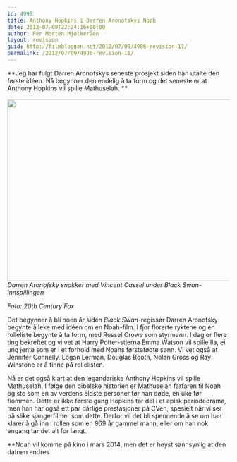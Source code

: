 ```yaml
---
id: 4998
title: Anthony Hopkins i Darren Aronofskys Noah
date: 2012-07-09T22:24:16+00:00
author: Per Morten Mjølkeråen
layout: revision
guid: http://filmbloggen.net/2012/07/09/4986-revision-11/
permalink: /2012/07/09/4986-revision-11/
---
```

**Jeg har fulgt Darren Aronofskys seneste prosjekt siden han utalte den første idéen. Nå begynner den endelig å ta form og det seneste er at Anthony Hopkins vil spille Mathuselah. **  
</strong>  
<a href="http://filmbloggen.net/?attachment_id=4987" rel="attachment wp-att-4987"><img src="http://filmbloggen.net/wp-content/uploads//2012/07/41-620x412.jpg" alt="" width="620" height="412" class="alignnone size-large wp-image-4987" /></a>  
_Darren Aronofsky snakker med Vincent Cassel under Black Swan-innspillingen_

_Foto: 20th Century Fox_

Det begynner å bli noen år siden _Black Swan_-regissør Darren Aronofsky begynte å leke med idéen om en Noah-film. I fjor florerte ryktene og en rolleliste begynte å ta form, med Russel Crowe som styrmann. I dag er flere ting bekreftet og vi vet at Harry Potter-stjerna Emma Watson vil spille Ila, ei ung jente som er i et forhold med Noahs førstefødte sønn. Vi vet også at Jennifer Connelly, Logan Lerman, Douglas Booth, Nolan Gross og Ray Winstone er å finne på rollelisten. 

Nå er det også klart at den legandariske Anthony Hopkins vil spille Mathuselah. I følge den bibelske historien er Mathuselah farfaren til Noah og sto som en av verdens eldste personer før han døde, en uke før flommen. Dette er ikke første gang Hopkins tar del i et episk periodedrama, men han har også ett par dårlige prestasjoner på CVen, spesielt når vi ser på slike sjangerfilmer som dette. Derfor vil det bli spennende å se om han klarer å gå inn i rollen som en 969 år gammel mann, eller om han nok engang tar det alt for langt. 

**Noah vil komme på kino i mars 2014, men det er høyst sannsynlig at den datoen endres</p>